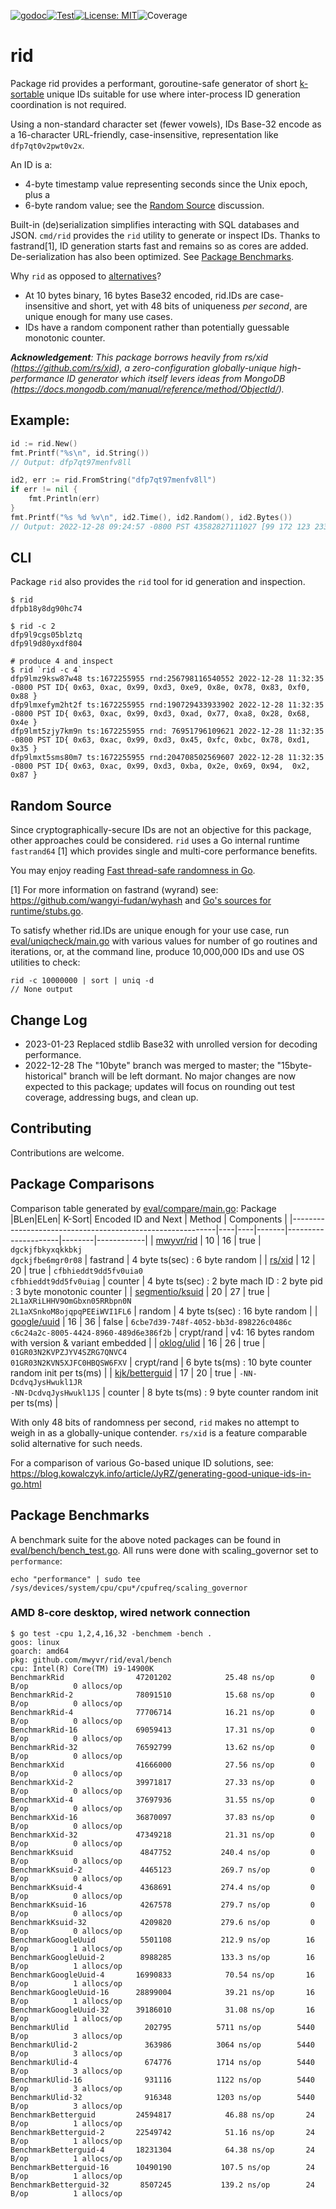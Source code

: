 [![godoc](http://img.shields.io/badge/godev-reference-blue.svg?style=flat)](https://pkg.go.dev/github.com/mwyvr/rid?tab=doc)[![Test](https://github.com/mwyvr/rid/actions/workflows/test.yaml/badge.svg)](https://github.com/mwyvr/rid/actions/workflows/test.yaml)[![License: MIT](https://img.shields.io/badge/License-MIT-yellow.svg)](https://opensource.org/licenses/MIT)![Coverage](https://img.shields.io/badge/coverage-92.6%25-brightgreen)

# rid

Package rid provides a performant, goroutine-safe generator of short
[k-sortable](https://en.wikipedia.org/wiki/K-sorted_sequence) unique IDs
suitable for use where inter-process ID generation coordination is not
required.

Using a non-standard character set (fewer vowels), IDs Base-32 encode as a
16-character URL-friendly, case-insensitive, representation like
`dfp7qt0v2pwt0v2x`.

An ID is a:

  - 4-byte timestamp value representing seconds since the Unix epoch, plus a
  - 6-byte random value; see the [Random Source](#random-source) discussion.

Built-in (de)serialization simplifies interacting with SQL databases and JSON.
`cmd/rid` provides the `rid` utility to generate or inspect IDs. Thanks to
fastrand[1], ID generation starts fast and remains so as cores are added.
De-serialization has also been optimized. See [Package
Benchmarks](#package-benchmarks).

Why `rid` as opposed to [alternatives](#package-comparisons)?

  - At 10 bytes binary, 16 bytes Base32 encoded, rid.IDs are case-insensitive
    and short, yet with 48 bits of uniqueness *per second*, are unique
    enough for many use cases.
  - IDs have a random component rather than potentially guessable
    monotonic counter.

_**Acknowledgement**: This package borrows heavily from rs/xid
(https://github.com/rs/xid), a zero-configuration globally-unique
high-performance ID generator which itself levers ideas from MongoDB
(https://docs.mongodb.com/manual/reference/method/ObjectId/)._

## Example:

```go
id := rid.New()
fmt.Printf("%s\n", id.String())
// Output: dfp7qt97menfv8ll

id2, err := rid.FromString("dfp7qt97menfv8ll")
if err != nil {
	fmt.Println(err)
}
fmt.Printf("%s %d %v\n", id2.Time(), id2.Random(), id2.Bytes())
// Output: 2022-12-28 09:24:57 -0800 PST 43582827111027 [99 172 123 233 39 163 106 237 162 115]
```

## CLI

Package `rid` also provides the `rid` tool for id generation and inspection. 

    $ rid 
	dfpb18y8dg90hc74

 	$ rid -c 2
	dfp9l9cgs05blztq
	dfp9l9d80yxdf804

    # produce 4 and inspect
	$ rid `rid -c 4`
	dfp9lmz9ksw87w48 ts:1672255955 rnd:256798116540552 2022-12-28 11:32:35 -0800 PST ID{ 0x63, 0xac, 0x99, 0xd3, 0xe9, 0x8e, 0x78, 0x83, 0xf0, 0x88 }
	dfp9lmxefym2ht2f ts:1672255955 rnd:190729433933902 2022-12-28 11:32:35 -0800 PST ID{ 0x63, 0xac, 0x99, 0xd3, 0xad, 0x77, 0xa8, 0x28, 0x68, 0x4e }
	dfp9lmt5zjy7km9n ts:1672255955 rnd: 76951796109621 2022-12-28 11:32:35 -0800 PST ID{ 0x63, 0xac, 0x99, 0xd3, 0x45, 0xfc, 0xbc, 0x78, 0xd1, 0x35 }
	dfp9lmxt5sms80m7 ts:1672255955 rnd:204708502569607 2022-12-28 11:32:35 -0800 PST ID{ 0x63, 0xac, 0x99, 0xd3, 0xba, 0x2e, 0x69, 0x94,  0x2, 0x87 }

## Random Source

Since cryptographically-secure IDs are not an objective for this package, other
approaches could be considered. `rid` uses a Go internal runtime `fastrand64`
[1] which provides single and multi-core performance benefits.

You may enjoy reading [Fast thread-safe randomness in Go](https://qqq.ninja/blog/post/fast-threadsafe-randomness-in-go/).

[1] For more information on fastrand (wyrand) see: https://github.com/wangyi-fudan/wyhash
 and [Go's sources for runtime/stubs.go](https://cs.opensource.google/go/go/+/master:src/runtime/stubs.go;bpv=1;bpt=1?q=fastrand&ss=go%2Fgo:src%2Fruntime%2F).
 
To satisfy whether rid.IDs are unique enough for your use case, run
[eval/uniqcheck/main.go](eval/uniqcheck/main.go) with various values for number
of go routines and iterations, or, at the command line, produce 10,000,000 IDs
and use OS utilities to check:

    rid -c 10000000 | sort | uniq -d
    // None output

## Change Log

- 2023-01-23 Replaced stdlib Base32 with unrolled version for decoding performance.
- 2022-12-28 The "10byte" branch was merged to master; the "15byte-historical"
  branch will be left dormant. No major changes are now expected to this
  package; updates will focus on rounding out test coverage, addressing bugs,
  and clean up.

## Contributing

Contributions are welcome.

## Package Comparisons

Comparison table generated by [eval/compare/main.go](eval/compare/main.go):
 Package                                                   |BLen|ELen| K-Sort| Encoded ID and Next | Method | Components |
|-----------------------------------------------------------|----|----|-------|---------------------|--------|------------|
| [mwyvr/rid](https://github.com/mwyvr/rid) | 10 | 16 |  true | `dgckjfbkyxqkkbkj`<br>`dgckjfbe6mgr0r08` | fastrand | 4 byte ts(sec) : 6 byte random |
| [rs/xid](https://github.com/rs/xid)                       | 12 | 20 |  true | `cfbhieddt9dd5fv0uia0`<br>`cfbhieddt9dd5fv0uiag` | counter | 4 byte ts(sec) : 2 byte mach ID : 2 byte pid : 3 byte monotonic counter |
| [segmentio/ksuid](https://github.com/segmentio/ksuid)     | 20 | 27 |  true | `2L1aXRiLHHV9OmGbxn05RRbpn0N`<br>`2L1aXSnkoM8ojqpqPEEiWVI1FL6` | random | 4 byte ts(sec) : 16 byte random |
| [google/uuid](https://github.com/google/uuid)             | 16 | 36 | false | `6cbe7d39-748f-4052-bb3d-898226c0486c`<br>`c6c24a2c-8005-4424-8960-489d6e386f2b` | crypt/rand | v4: 16 bytes random with version & variant embedded |
| [oklog/ulid](https://github.com/oklog/ulid)               | 16 | 26 |  true | `01GR03N2KVPZJYV4SZRG7QNVC4`<br>`01GR03N2KVN5XJFC0HBQSW6FXV` | crypt/rand | 6 byte ts(ms) : 10 byte counter random init per ts(ms) |
| [kjk/betterguid](https://github.com/kjk/betterguid)       | 17 | 20 |  true | `-NN-DcdvqJysHwukl1JR`<br>`-NN-DcdvqJysHwukl1JS` | counter | 8 byte ts(ms) : 9 byte counter random init per ts(ms) |

With only 48 bits of randomness per second, `rid` makes no attempt to
weigh in as a globally-unique contender. `rs/xid` is a feature comparable solid alternative for such needs.

For a comparison of various Go-based unique ID solutions, see:
https://blog.kowalczyk.info/article/JyRZ/generating-good-unique-ids-in-go.html

## Package Benchmarks

A benchmark suite for the above noted packages can be found in
[eval/bench/bench_test.go](eval/bench/bench_test.go). All runs were done with scaling_governor set to `performance`:

    echo "performance" | sudo tee /sys/devices/system/cpu/cpu*/cpufreq/scaling_governor

### AMD 8-core desktop, wired network connection


```
$ go test -cpu 1,2,4,16,32 -benchmem -bench .
goos: linux
goarch: amd64
pkg: github.com/mwyvr/rid/eval/bench
cpu: Intel(R) Core(TM) i9-14900K
BenchmarkRid              	47201202	        25.48 ns/op	       0 B/op	       0 allocs/op
BenchmarkRid-2            	78091510	        15.68 ns/op	       0 B/op	       0 allocs/op
BenchmarkRid-4            	77706714	        16.21 ns/op	       0 B/op	       0 allocs/op
BenchmarkRid-16           	69059413	        17.31 ns/op	       0 B/op	       0 allocs/op
BenchmarkRid-32           	76592799	        13.62 ns/op	       0 B/op	       0 allocs/op
BenchmarkXid              	41666000	        27.56 ns/op	       0 B/op	       0 allocs/op
BenchmarkXid-2            	39971817	        27.33 ns/op	       0 B/op	       0 allocs/op
BenchmarkXid-4            	37697936	        31.55 ns/op	       0 B/op	       0 allocs/op
BenchmarkXid-16           	36870097	        37.83 ns/op	       0 B/op	       0 allocs/op
BenchmarkXid-32           	47349218	        21.31 ns/op	       0 B/op	       0 allocs/op
BenchmarkKsuid            	 4847752	       240.4 ns/op	       0 B/op	       0 allocs/op
BenchmarkKsuid-2          	 4465123	       269.7 ns/op	       0 B/op	       0 allocs/op
BenchmarkKsuid-4          	 4368691	       274.4 ns/op	       0 B/op	       0 allocs/op
BenchmarkKsuid-16         	 4267578	       279.7 ns/op	       0 B/op	       0 allocs/op
BenchmarkKsuid-32         	 4209820	       279.6 ns/op	       0 B/op	       0 allocs/op
BenchmarkGoogleUuid       	 5501108	       212.9 ns/op	      16 B/op	       1 allocs/op
BenchmarkGoogleUuid-2     	 8988285	       133.3 ns/op	      16 B/op	       1 allocs/op
BenchmarkGoogleUuid-4     	16990833	        70.54 ns/op	      16 B/op	       1 allocs/op
BenchmarkGoogleUuid-16    	28899004	        39.21 ns/op	      16 B/op	       1 allocs/op
BenchmarkGoogleUuid-32    	39186010	        31.08 ns/op	      16 B/op	       1 allocs/op
BenchmarkUlid             	  202795	      5711 ns/op	    5440 B/op	       3 allocs/op
BenchmarkUlid-2           	  363986	      3064 ns/op	    5440 B/op	       3 allocs/op
BenchmarkUlid-4           	  674776	      1714 ns/op	    5440 B/op	       3 allocs/op
BenchmarkUlid-16          	  931116	      1122 ns/op	    5440 B/op	       3 allocs/op
BenchmarkUlid-32          	  916348	      1203 ns/op	    5440 B/op	       3 allocs/op
BenchmarkBetterguid       	24594817	        46.88 ns/op	      24 B/op	       1 allocs/op
BenchmarkBetterguid-2     	22549742	        51.16 ns/op	      24 B/op	       1 allocs/op
BenchmarkBetterguid-4     	18231304	        64.38 ns/op	      24 B/op	       1 allocs/op
BenchmarkBetterguid-16    	10490190	       107.5 ns/op	      24 B/op	       1 allocs/op
BenchmarkBetterguid-32    	 8507245	       139.2 ns/op	      24 B/op	       1 allocs/op
```
